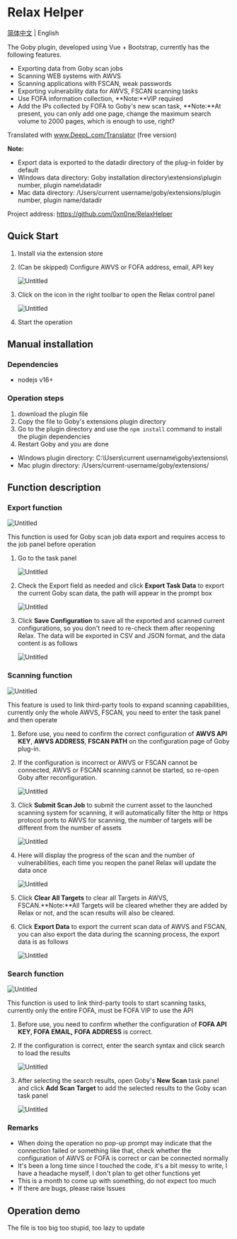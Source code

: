 # Relax Helper

[简体中文](./README_CN.md) | English

The Goby plugin, developed using Vue + Bootstrap, currently has the following features.

- Exporting data from Goby scan jobs
- Scanning WEB systems with AWVS
- Scanning applications with FSCAN, weak passwords
- Exporting vulnerability data for AWVS, FSCAN scanning tasks
- Use FOFA information collection, **Note:**VIP required
- Add the IPs collected by FOFA to Goby's new scan task, **Note:**At present, you can only add one page, change the maximum search volume to 2000 pages, which is enough to use, right?

Translated with www.DeepL.com/Translator (free version)

**Note:**

- Export data is exported to the datadir directory of the plug-in folder by default
- Windows data directory: Goby installation directory\extensions\plugin number, plugin name\datadir
- Mac data directory: /Users/current username/goby/extensions/plugin number, plugin name/datadir

Project address: <https://github.com/0xn0ne/RelaxHelper>

## Quick Start

1. Install via the extension store
2. (Can be skipped) Configure AWVS or FOFA address, email, API key

    ![Untitled](./src/assets/images/Untitled.png)

3. Click on the icon in the right toolbar to open the Relax control panel

    ![Untitled](./src/assets/images/Untitled%201.png)

4. Start the operation

## Manual installation

### Dependencies

- nodejs v16+

### Operation steps

1. download the plugin file
2. Copy the file to Goby's extensions plugin directory
3. Go to the plugin directory and use the `npm install` command to install the plugin dependencies
4. Restart Goby and you are done

- Windows plugin directory: C:\Users\current username\goby\extensions\
- Mac plugin directory: /Users/current-username/goby/extensions/

## Function description

### Export function

![Untitled](./src/assets/images/Untitled%202.png)

This function is used for Goby scan job data export and requires access to the job panel before operation

1. Go to the task panel

    ![Untitled](./src/assets/images/Untitled%203.png)

2. Check the Export field as needed and click **Export Task Data** to export the current Goby scan data, the path will appear in the prompt box

    ![Untitled](./src/assets/images/Untitled%204.png)

3. Click **Save Configuration** to save all the exported and scanned current configurations, so you don't need to re-check them after reopening Relax.
The data will be exported in CSV and JSON format, and the data content is as follows

    ![Untitled](./src/assets/images/Untitled%205.png)

### Scanning function

![Untitled](./src/assets/images/Untitled%206.png)

This feature is used to link third-party tools to expand scanning capabilities, currently only the whole AWVS, FSCAN, you need to enter the task panel and then operate

1. Before use, you need to confirm the correct configuration of **AWVS API KEY**, **AWVS ADDRESS**, **FSCAN PATH** on the configuration page of Goby plug-in.
2. If the configuration is incorrect or AWVS or FSCAN cannot be connected, AWVS or FSCAN scanning cannot be started, so re-open Goby after reconfiguration.

    ![Untitled](./src/assets/images/Untitled%207.png)

3. Click **Submit Scan Job** to submit the current asset to the launched scanning system for scanning, it will automatically filter the http or https protocol ports to AWVS for scanning, the number of targets will be different from the number of assets

    ![Untitled](./src/assets/images/Untitled%208.png)

4. Here will display the progress of the scan and the number of vulnerabilities, each time you reopen the panel Relax will update the data once

    ![Untitled](./src/assets/images/Untitled%209.png)

5. Click **Clear All Targets** to clear all Targets in AWVS, FSCAN.**Note:**All Targets will be cleared whether they are added by Relax or not, and the scan results will also be cleared.
6. Click **Export Data** to export the current scan data of AWVS and FSCAN, you can also export the data during the scanning process, the export data is as follows

    ![Untitled](./src/assets/images/Untitled%2010.png)

### Search function

![Untitled](./src/assets/images/Untitled%2011.png)

This function is used to link third-party tools to start scanning tasks, currently only the entire FOFA, must be FOFA VIP to use the API

1. Before use, you need to confirm whether the configuration of **FOFA API KEY, FOFA EMAIL,** **FOFA ADDRESS** is correct.
2. If the configuration is correct, enter the search syntax and click search to load the results

    ![Untitled](./src/assets/images/Untitled%2012.png)

3. After selecting the search results, open Goby's **New Scan** task panel and click **Add Scan Target** to add the selected results to the Goby scan task panel

    ![Untitled](./src/assets/images/Untitled%2013.png)

### Remarks

- When doing the operation no pop-up prompt may indicate that the connection failed or something like that, check whether the configuration of AWVS or FOFA is correct or can be connected normally
- It's been a long time since I touched the code, it's a bit messy to write, I have a headache myself, I don't plan to get other functions yet
- This is a month to come up with something, do not expect too much
- If there are bugs, please raise Issues

## Operation demo

The file is too big too stupid, too lazy to update
